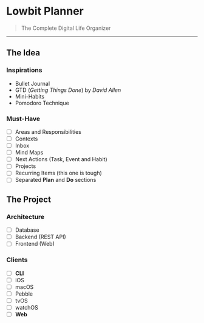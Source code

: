 # Lowbit Planner

> The Complete Digital Life Organizer
___

## The Idea

### Inspirations

- Bullet Journal
- GTD (*Getting Things Done*) by *David Allen*
- Mini-Habits
- Pomodoro Technique

### Must-Have

- [ ] Areas and Responsibilities
- [ ] Contexts
- [ ] Inbox
- [ ] Mind Maps
- [ ] Next Actions (Task, Event and Habit)
- [ ] Projects
- [ ] Recurring Items (this one is tough)
- [ ] Separated **Plan** and **Do** sections

## The Project

### Architecture

- [ ] Database
- [ ] Backend (REST API)
- [ ] Frontend (Web)

### Clients

- [ ] **CLI**
- [ ] iOS
- [ ] macOS
- [ ] Pebble
- [ ] tvOS
- [ ] watchOS
- [ ] **Web**
